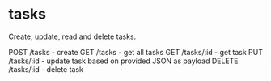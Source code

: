 # tasks

Create, update, read and delete tasks.

POST /tasks - create
GET /tasks - get all tasks
GET /tasks/:id - get task
PUT /tasks/:id - update task based on provided JSON as payload
DELETE /tasks/:id - delete task
